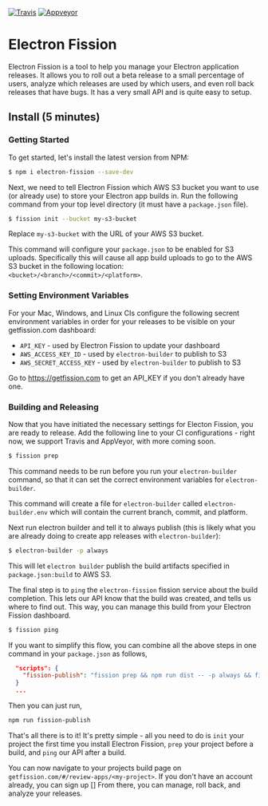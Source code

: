 [![Travis](https://travis-ci.org/GetFission/electron-fission.svg?branch=master)](https://travis-ci.org/GetFission/electron-fission) [![Appveyor](https://ci.appveyor.com/api/projects/status/hkyq44jaeakkwf86/branch/master?svg=true)](https://ci.appveyor.com/project/levthedev/electron-fission)



# Electron Fission

Electron Fission is a tool to help you manage your Electron application releases. It allows you to roll out a beta release to a small percentage of users, analyze which releases are used by which users, and even roll back releases that have bugs. It has a very small API and is quite easy to setup.

## Install (5 minutes)

### Getting Started

To get started, let's install the latest version from NPM:

```bash
$ npm i electron-fission --save-dev
```

Next, we need to tell Electron Fission which AWS S3 bucket you want to use (or already use) to store your Electron app builds in. Run the following command from your top level directory (it must have a `package.json` file).

```bash
$ fission init --bucket my-s3-bucket
```

Replace `my-s3-bucket` with the URL of your AWS S3 bucket.

This command will configure your `package.json` to be enabled for S3 uploads. Specifically this will cause all app build uploads to go to the AWS S3 bucket in the following location: `<bucket>/<branch>/<commit>/<platform>`.



### Setting Environment Variables

For your Mac, Windows, and Linux CIs configure the following secrent environment variables in order for your releases to be visible on your getfission.com dashboard:

- `API_KEY` - used by Electron Fission to update your dashboard
- `AWS_ACCESS_KEY_ID` - used by `electron-builder` to publish to S3
- `AWS_SECRET_ACCESS_KEY` - used by `electron-builder` to publish to S3

Go to https://getfission.com to get an API_KEY if you don't already have one.



### Building and Releasing

Now that you have initiated the necessary settings for Electon Fission, you are ready to release. Add the following line to your CI configurations - right now, we support Travis and AppVeyor, with more coming soon.


```bash
$ fission prep
```

This command needs to be run before you run your `electron-builder` command, so that it can set the correct environment variables for `electron-builder`.

This command will create a file for `electron-builder` called `electron-builder.env` which will contain the current branch, commit, and platform.


Next run electron builder and tell it to always publish (this is likely what you are already doing to create app releases with `electron-builder`):

```bash
$ electron-builder -p always
```


This will let `electron builder` publish the build artifacts specified in `package.json:build` to AWS S3.

The final step is to `ping` the `electron-fission` fission service about the build completion. This lets our API know that the build was created, and tells us where to find out. This way, you can manage this build from your Electron Fission dashboard.

```bash
$ fission ping
```


If you want to simplify this flow, you can combine all the above steps in one command in your `package.json` as follows,

```json
  "scripts": {
    "fission-publish": "fission prep && npm run dist -- -p always && fission ping"
  }
  ...
```

Then you can just run,

```bash
npm run fission-publish
```

That's all there is to it! It's pretty simple - all you need to do is `init` your project the first time you install Electron Fission, `prep` your project before a build, and `ping` our API after a build.

You can now navigate to your projects build page on `getfission.com/#/review-apps/<my-project>`. If you don't have an account already, you can sign up [] From there, you can manage, roll back, and analyze your releases.

